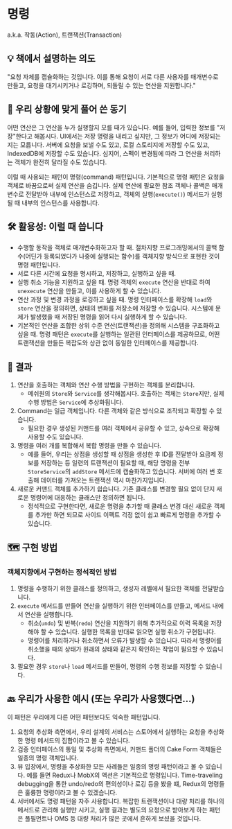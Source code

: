 # 명령

a.k.a. 작동(Action), 트랜잭션(Transaction)

## 💡 책에서 설명하는 의도

"요청 자체를 캡슐화하는 것입니다. 이를 통해 요청이 서로 다른 사용자를 매개변수로 만들고, 요청을 대기시키거나 로깅하며, 되돌릴 수 있는 연산을 지원합니다."

## 🧐 우리 상황에 맞게 풀어 쓴 동기

어떤 연산은 그 연산을 누가 실행할지 모를 때가 있습니다. 예를 들어, 입력한 정보를 "저장"한다고 해봅시다. UI에서는 저장 명령을 내리고 싶지만, 그 정보가 어디에 저장되는지는 모릅니다. 서버에 요청을 보낼 수도 있고, 로컬 스토리지에 저장할 수도 있고, IndexedDB에 저장할 수도 있습니다. 심지어, 스펙이 변경됨에 따라 그 연산을 처리하는 객체가 완전히 달라질 수도 있습니다.

이럴 때 사용되는 패턴이 명령(command) 패턴입니다. 기본적으로 명령 패턴은 요청을 객체로 바꿈으로써 실제 연산을 숨깁니다. 실제 연산에 필요한 참조 객체나 콜백은 매개변수로 전달받아 내부에 인스턴스로 저장하고, 객체의 실행(`execute()`) 메서드가 실행될 때 내부의 인스턴스를 사용합니다.

## 🛠 활용성: 이럴 때 씁니다

- 수행할 동작을 객체로 매개변수화하고자 할 때. 절차지향 프로그래밍에서의 콜백 함수(어딘가 등록되었다가 나중에 실행되는 함수)를 객체지향 방식으로 표현한 것이 명령 패턴입니다.
- 서로 다른 시간에 요청을 명시하고, 저장하고, 실행하고 싶을 때.
- 실행 취소 기능을 지원하고 싶을 때. 명령 객체의 `execute` 연산을 반대로 하여 `unexecute` 연산을 만들고, 이를 사용하게 할 수 있습니다.
- 연산 과정 및 변경 과정을 로깅하고 싶을 때. 명령 인터페이스를 확장해 `load`와 `store` 연산을 정의하면, 상태의 변화를 저장소에 저장할 수 있습니다. 시스템에 문제가 발생했을 때 저장된 명령을 읽어 다시 실행하게 할 수 있습니다.
- 기본적인 연산을 조합한 상위 수준 연산(트랜잭션)을 정의해 시스템을 구조화하고 싶을 때. 명령 패턴은 `execute`를 실행하는 일관된 인터페이스를 제공하므로, 어떤 트랜잭션을 만들든 복잡도와 상관 없이 동일한 인터페이스를 제공합니다.

## 🎁 결과

1. 연산을 호출하는 객체와 연산 수행 방법을 구현하는 객체를 분리합니다.
    - 메쉬원의 `Store`와 `Service`를 생각해봅시다. 호출하는 객체는 `Store`지만, 실제 수행 방법은 `Service`에 추상화됩니다.
2. Command는 일급 객체입니다. 다른 객체와 같은 방식으로 조작되고 확장할 수 있습니다.
    - 필요한 경우 생성된 커맨드를 여러 객체에서 공유할 수 있고, 상속으로 확장해 사용할 수도 있습니다.
3. 명령을 여러 개를 복합해서 복합 명령을 만들 수 있습니다.
    - 예를 들어, 우리는 상점을 생성할 때 상점을 생성한 후 ID를 전달받아 요금제 정보를 저장하는 등 일련의 트랜잭션이 필요할 때, 해당 명령을 전부 `StoreService`의 `addStore` 메서드에 캡슐화하고 있습니다. 서버에 여러 번 호출해 데이터를 가져오는 트랜잭션 역시 마찬가지입니다.
4. 새로운 커맨드 객체를 추가하기 쉽습니다. 기존 클래스를 변경할 필요 없이 단지 새로운 명령어에 대응하는 클래스만 정의하면 됩니다.
    - 정석적으로 구현한다면, 새로운 명령을 추가할 때 클래스 변경 대신 새로운 객체를 추가만 하면 되므로 사이드 이펙트 걱정 없이 쉽고 빠르게 명령을 추가할 수 있습니다.

## 🗺 구현 방법

### 객체지향에서 구현하는 정석적인 방법

1. 명령을 수행하기 위한 클래스를 정의하고, 생성자 레벨에서 필요한 객체를 전달받습니다.
2. `execute` 메서드를 만들어 연산을 실행하기 위한 인터페이스를 만들고, 메서드 내에서 연산을 실행합니다.
    - 취소(`undo`) 및 반복(`redo`) 연산을 지원하기 위해 추가적으로 이력 목록을 저장해야 할 수 있습니다. 실행한 목록을 반대로 읽으면 실행 취소가 구현됩니다.
    - 명령어를 처리하거나 취소하면서 오류가 발생할 수 있습니다. 따라서 명령어를 취소했을 때의 상태가 원래의 상태와 같은지 확인하는 작업이 필요할 수 있습니다.
3. 필요한 경우 `store`나 `load` 메서드를 만들어, 명령의 수행 정보를 저장할 수 있습니다.

## 🔙 우리가 사용한 예시 (또는 우리가 사용했다면...)

이 패턴은 우리에게 다른 어떤 패턴보다도 익숙한 패턴입니다.

1. 요청의 추상화 측면에서, 우리 설계의 서비스는 스토어에서 실행하는 요청을 추상화한 명령 메서드의 집합이라고 볼 수 있습니다.
2. 검증 인터페이스의 통일 및 추상화 측면에서, 커맨드 폴더의 Cake Form 객체들은 일종의 명령 객체입니다.
3. 뷰 입장에서, 명령을 추상화한 모든 사례들은 일종의 명령 패턴이라고 볼 수 있습니다. 예를 들면 Redux나 MobX의 액션은 기본적으로 명령입니다. Time-traveling debugging을 통한 undo/redo의 편의성이나 로깅 등을 봤을 떄, Redux의 명령들은 훌륭한 명령이라고 볼 수 있겠습니다.
4. 서버에서도 명령 패턴을 자주 사용합니다. 복잡한 트랜잭션이나 대량 처리를 하나의 메서드로 관리해 실행만 시키고, 실행 결과는 별도의 요청으로 받아보게 하는 패턴은 풀필먼트나 OMS 등 대량 처리가 많은 곳에서 흔하게 보셨을 것입니다.
